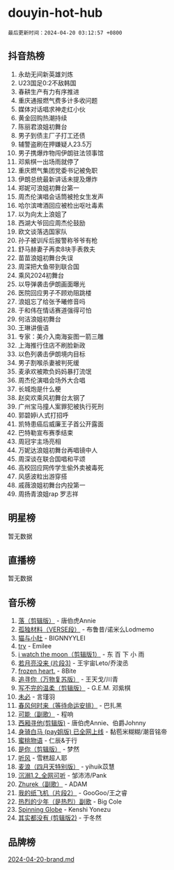 # douyin-hot-hub

`最后更新时间：2024-04-20 03:12:57 +0800`

## 抖音热榜

1. 永劫无间新英雄刘炼
1. U23国足0:2不敌韩国
1. 春耕生产有力有序推进
1. 重庆通报燃气费多计多收问题
1. 媒体对话唱求神走红小伙
1. 黄金回购热潮持续
1. 陈丽君浪姐初舞台
1. 男子到债主厂子打工还债
1. 辅警盗刷在押嫌疑人23.5万
1. 男子携爆炸物闯伊朗驻法领事馆
1. 邓紫棋一出场雨就停了
1. 重庆燃气集团党委书记被免职
1. 伊朗总统最新讲话未提及爆炸
1. 郑妮可浪姐初舞台第一
1. 周杰伦演唱会话筒被抢女生发声
1. 哈尔滨啤酒回应被检出呕吐毒素
1. 以为向太上浪姐了
1. 西湖大爷回应周杰伦鼓励
1. 欧文谈落选国家队
1. 孙子被训斥后报警称爷爷有枪
1. 舒马赫妻子再卖8块手表救夫
1. 苗苗浪姐初舞台失误
1. 周深把大鱼带到联合国
1. 乘风2024初舞台
1. 以导弹袭击伊朗画面曝光
1. 医院回应男子不顾劝阻跳楼
1. 浪姐忘了给张予曦修音吗
1. 于和伟在情话赛道强得可怕
1. 何洁浪姐初舞台
1. 王琳讲俄语
1. 专家：美介入南海妄图一箭三雕
1. 上海推行住店不刷脸新政
1. 以色列袭击伊朗境内目标
1. 男子割喉杀妻被判死缓
1. 麦承欢被欺负妈妈暴打流氓
1. 周杰伦演唱会场外大合唱
1. 长城炮是什么梗
1. 赵奕欢乘风初舞台太钢了
1. 广州宝马撞人案罪犯被执行死刑
1. 郭碧婷i人式打招呼
1. 凯特患癌后威廉王子首公开露面
1. 巴特勒宣布赛季结束
1. 周冠宇主场亮相
1. 万妮达浪姐初舞台再唱镜中人
1. 周深谈在联合国唱和平颂
1. 高校回应网传学生偷外卖被毒死
1. 风感波粒出游穿搭
1. 戚薇浪姐初舞台内投第一
1. 周扬青浪姐rap 罗志祥

## 明星榜

暂无数据

## 直播榜

暂无数据

## 音乐榜

1. [落（剪辑版）](https://sf3-cdn-tos.douyinstatic.com/obj/tos-cn-ve-2774/o0h6HvN1BBbli9LtU3i5fQIleBQMF5Cg4TZmmC) - 唐伯虎Annie
1. [孤独材料（VERSE段）](https://sf5-hl-cdn-tos.douyinstatic.com/obj/tos-cn-ve-2774/ocX7glDNHYlwFeYrGQfBZoThtvPWy8tCCEBGKQ) - 布鲁昔/诺米么Lodmemo
1. [猫与小肚](https://sf27-cdn-tos.douyinstatic.com/obj/tos-cn-ve-2774/osZeoClMECgK8DYl6VebABgbchEtPYQjZEnRtd) - BIGNNYYLEI
1. [try](https://sf5-hl-cdn-tos.douyinstatic.com/obj/tos-cn-ve-2774/oMCYLreazYIFEgVb1vQdrJnJTbe8DDfiCA6gKw) - Emilee
1. [i watch the moon（剪辑版1）](https://sf3-cdn-tos.douyinstatic.com/obj/tos-cn-ve-2774/o0I9mSChzHZANMJIEBfkCQzzg6N5WAcVtqft9P) - 东 百 下 小 雨
1. [若月亮没来 (片段3)](https://sf5-hl-cdn-tos.douyinstatic.com/obj/tos-cn-ve-2774/okfyEUsGW1B1ovJi5JiN9IjvAT2lMwA054GoEB) - 王宇宙Leto/乔浚丞
1. [frozen heart.](https://sf5-hl-cdn-tos.douyinstatic.com/obj/tos-cn-ve-2774/oIIWJfyjIACZA9zQMtnJ6hQQhFC4vhCupoRBsO) - 8Bite
1. [追寻你（万物复苏版）](https://sf3-cdn-tos.douyinstatic.com/obj/tos-cn-ve-2774/oYeAZJsbjIDit9APmBg8u6uDUQnHmoCf3gbo74) - 王天戈/川青
1. [写不完的温柔（剪辑版）](https://sf5-hl-cdn-tos.douyinstatic.com/obj/tos-cn-ve-2774/oYBzzZQJ233GfwkemJJffAIWgeIYrjZfWhHTcG) - G.E.M. 邓紫棋
1. [未必](https://sf27-cdn-tos.douyinstatic.com/obj/tos-cn-ve-2774/ogntQMFnKQDZUgTCYuJgfLEtleYZZFxBQqhhFB) - 言瑾羽
1. [春风何时来（等待命运安排）](https://sf5-hl-cdn-tos.douyinstatic.com/obj/tos-cn-ve-2774/oICBNbD3gelMfB4WgiD1KI2jQtXZE2FgHLwtsl) - 巴扎黑
1. [可能（副歌）](https://sf3-cdn-tos.douyinstatic.com/obj/tos-cn-ve-2774/cde1731888894259b333569393c2fb51) - 程响
1. [西厢寻他(剪辑版)](https://sf3-cdn-tos.douyinstatic.com/obj/tos-cn-ve-2774/oUsAVfAQKlRNxEv5qxvIB8o5qmIWUcXbzJKJhw) - 唐伯虎Annie、伯爵Johnny
1. [身骑白马 (pay姐版) 已全网上线](https://sf5-hl-cdn-tos.douyinstatic.com/obj/tos-cn-ve-2774/oQLO5ZgLsFkaDhdIIveF2zUCgfweY0gWaH4AQG) - 黏苞米糊糊/潮音铭帝
1. [蜜桃物语](https://sf27-cdn-tos.douyinstatic.com/obj/tos-cn-ve-2774/oIhOSCZtIACtYU4XQkngiW9kCBfVD1Fz9IYeqL) - 仁辰&于行
1. [是你（剪辑版）](https://sf5-hl-cdn-tos.douyinstatic.com/obj/tos-cn-ve-2774/46019dae783c4c969944217fe1cfafc4) - 梦然
1. [听风](https://sf3-cdn-tos.douyinstatic.com/obj/tos-cn-ve-2774/oAPa3yDDDIZygYzQdBemCAIngcCeEARgbQDtJC) - 雪糕超人耶
1. [麦浪（四月天特别版）](https://sf6-cdn-tos.douyinstatic.com/obj/tos-cn-ve-2774/26f5501a6547411fa3fbedc592fed0ad) - yihuik苡慧
1. [沉溺1.2_全网可听](https://sf5-hl-cdn-tos.douyinstatic.com/obj/tos-cn-ve-2774/ok2QoiBqsWAX9McZmWiI9gAB0EzwD4Xj6yfmtH) - 邹沛沛/Pank
1. [Zhurek（副歌）](https://sf3-cdn-tos.douyinstatic.com/obj/tos-cn-ve-2774/ooQm8FBZQDlf0btEYgVpCcSCQfrdJGBEKZYBGS) - ADAM
1. [我的纸飞机（片段2）](https://sf5-hl-cdn-tos.douyinstatic.com/obj/tos-cn-ve-2774/oM2ZrKcg2CD5AeRB2gkeXOFB1IxAGJdZPazYHf) - GooGoo/王之睿
1. [热烈的少年（是热烈）副歌](https://sf5-hl-cdn-tos.douyinstatic.com/obj/tos-cn-ve-2774/owVNI0CLDAUMtSz6TEYvfFBFL4UDFFhLfgK8fa) - Big Cole
1. [Spinning Globe](https://sf27-cdn-tos.douyinstatic.com/obj/tos-cn-ve-2774/oAYhDobngQZXzvJaWpxueRR0jC4FZDexedXDYA) - Kenshi Yonezu
1. [其实都没有 (剪辑版2)](https://sf5-hl-cdn-tos.douyinstatic.com/obj/tos-cn-ve-2774/oEBNQenHZtBhxYjGgUDQk0BCHTigQafgFlbQ7k) - 于冬然

## 品牌榜

[2024-04-20-brand.md](2024-04-20-brand.md)
